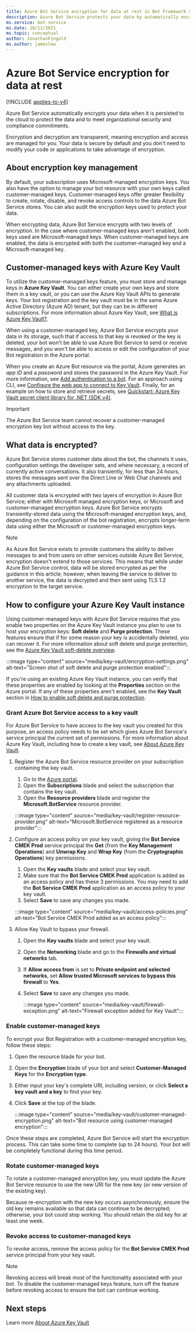 ```yaml
---
title: Azure Bot Service encryption for data at rest in Bot Framework SDK
description: Azure Bot Service protects your data by automatically encrypting it before persisting it to the cloud with Microsoft provided encryption keys.
ms.service: bot-service
ms.date: 10/11/2021
ms.topic: conceptual
author: JonathanFingold
ms.author: jameslew
---
```


# Azure Bot Service encryption for data at rest

[!INCLUDE [applies-to-v4](includes/applies-to-v4-current.md)]

Azure Bot Service automatically encrypts your data when it is persisted to the cloud to protect the data and to meet organizational security and compliance commitments.

Encryption and decryption are transparent, meaning encryption and access are managed for you. Your data is secure by default and you don't need to modify your code or applications to take advantage of encryption.

## About encryption key management

By default, your subscription uses Microsoft-managed encryption keys. You also have the option to manage your bot resource with your own keys called customer-managed keys. Customer-managed keys offer greater flexibility to create, rotate, disable, and revoke access controls to the data Azure Bot Service stores. You can also audit the encryption keys used to protect your data.

When encrypting data, Azure Bot Service encrypts with two levels of encryption. In the case where customer-managed keys aren't enabled, both keys used are Microsoft-managed keys. When customer-managed keys are enabled, the data is encrypted with both the customer-managed key and a Microsoft-managed key.


## Customer-managed keys with Azure Key Vault

To utilize the customer-managed keys feature, you must store and manage keys in **Azure Key Vault**. You can either create your own keys and store them in a key vault, or you can use the Azure Key Vault APIs to generate keys. Your bot registration and the key vault must be in the same Azure Active Directory (Azure AD) tenant, but they can be in different subscriptions. For more information about Azure Key Vault, see [What is Azure Key Vault?](/azure/key-vault/key-vault-overview).

When using a customer-managed key, Azure Bot Service encrypts your data in its storage, such that if access to that key is revoked or the key is deleted, your bot won't be able to use Azure Bot Service to send or receive messages, and you won't be able to access or edit the configuration of your Bot registration in the Azure portal.

When you create an Azure Bot resource via the portal, Azure generates an _app ID_ and a _password_ and stores the password in the Azure Key Vault. For more information, see [Add authentication to a bot](v4sdk/bot-builder-authentication.md#azure-key-vault). 
For an approach using CLI, see [Configure the web app to connect to Key Vault](/azure/key-vault/general/tutorial-net-create-vault-azure-web-app#configure-the-web-app-to-connect-to-key-vault). Finally, for an example on how to store and retrieve secrets, see [Quickstart: Azure Key Vault secret client library for .NET (SDK v4)](/azure/key-vault/secrets/quick-create-net). 

> [!IMPORTANT]
> The Azure Bot Service team cannot recover a customer-managed encryption key bot without access to the key.

## What data is encrypted?

Azure Bot Service stores customer data about the bot, the channels it uses, configuration settings the developer sets, and where necessary, a record of currently active conversations. It also transiently, for less than 24 hours, stores the messages sent over the Direct Line or Web Chat channels and any attachments uploaded.

All customer data is encrypted with two layers of encryption in Azure Bot Service; either with Microsoft managed encryption keys, or Microsoft and customer-managed encryption keys. Azure Bot Service encrypts transiently-stored data using the Microsoft-managed encryption keys, and, depending on the configuration of the bot registration, encrypts longer-term data using either the Microsoft or customer-managed encryption keys.

> [!NOTE]
> As Azure Bot Service exists to provide customers the ability to deliver messages to and from users on other services outside Azure Bot Service, encryption doesn't extend to those services. This means that while under Azure Bot Service control, data will be stored encrypted as per the guidance in this article; however, when leaving the service to deliver to another service, the data is decrypted and then sent using TLS 1.2 encryption to the target service.

## How to configure your Azure Key Vault instance

Using customer-managed keys with Azure Bot Service requires that you enable two properties on the Azure Key Vault instance you plan to use to host your encryption keys: **Soft delete** and **Purge protection**. These features ensure that if for some reason your key is accidentally deleted, you can recover it. For more information about soft delete and purge protection, see the [Azure Key Vault soft-delete overview](/azure/key-vault/general/soft-delete-overview).

:::image type="content" source="media/key-vault/encryption-settings.png" alt-text="Screen shot of soft delete and purge protection enabled":::

If you're using an existing Azure Key Vault instance, you can verify that these properties are enabled by looking at the **Properties** section on the Azure portal. If any of these properties aren't enabled, see the **Key Vault** section in [How to enable soft delete and purge protection](/azure/key-vault/general/key-vault-recovery).

### Grant Azure Bot Service access to a key vault

For Azure Bot Service to have access to the key vault you created for this purpose, an access policy needs to be set which gives Azure Bot Service's service principal the current set of permissions. For more information about Azure Key Vault, including how to create a key vault, see [About Azure Key Vault](/azure/key-vault/general/overview).

1. Register the Azure Bot Service resource provider on your subscription containing the key vault.
    1. Go to the [Azure portal](https://ms.portal.azure.com).
    1. Open the **Subscriptions** blade and select the subscription that contains the key vault.
    1. Open the **Resource providers** blade and register the **Microsoft.BotService** resource provider.

    :::image type="content" source="media/key-vault/register-resource-provider.png" alt-text="Microsoft.BotService registered as a resource provider":::

1. Configure an access policy on your key vault, giving the **Bot Service CMEK Prod** service principal the **Get** (from the **Key Management Operations**) and **Unwrap Key** and **Wrap Key** (from the **Cryptographic Operations**) key permissions.
    1. Open the **Key vaults** blade and select your key vault.
    1. Make sure that the **Bot Service CMEK Prod** application is added as an access policy and has these 3 permissions. You may need to add the **Bot Service CMEK Prod** application as an access policy to your key vault.
    1. Select **Save** to save any changes you made.

    :::image type="content" source="media/key-vault/access-policies.png" alt-text="Bot Service CMEK Prod added as an access policy":::

1. Allow Key Vault to bypass your firewall.
    1. Open the **Key vaults** blade and select your key vault.
    1. Open the **Networking** blade and go to the **Firewalls and virtual networks** tab.
    1. If **Allow access from** is set to **Private endpoint and selected networks**, set **Allow trusted Microsoft services to bypass this firewall** to **Yes**.
    1. Select **Save** to save any changes you made.

        :::image type="content" source="media/key-vault/firewall-exception.png" alt-text="Firewall exception added for Key Vault":::

### Enable customer-managed keys

To encrypt your Bot Registration with a customer-managed encryption key, follow these steps:

1. Open the resource blade for your bot.
1. Open the **Encryption** blade of your bot and select **Customer-Managed Keys** for the **Encryption type**.
1. Either input your key's complete URI, including version, or click **Select a key vault and a key** to find your key.
1. Click **Save** at the top of the blade.

    :::image type="content" source="media/key-vault/customer-managed-encryption.png" alt-text="Bot resource using customer-managed encryption":::

Once these steps are completed, Azure Bot Service will start the encryption process. This can take some time to complete (up to 24 hours). Your bot will be completely functional during this time period.

### Rotate customer-managed keys

To rotate a customer-managed encryption key, you must update the Azure Bot Service resource to use the new URI for the new key (or new version of the existing key).

Because re-encryption with the new key occurs asynchronously, ensure the old key remains available so that data can continue to be decrypted; otherwise, your bot could stop working. You should retain the old key for at least one week.


### Revoke access to customer-managed keys

To revoke access, remove the access policy for the **Bot Service CMEK Prod** service principal from your key vault.

> [!NOTE]
> Revoking access will break most of the functionality associated with your bot. To disable the customer-managed keys feature, turn off the feature before revoking access to ensure the bot can continue working.

## Next steps

Learn more [About Azure Key Vault](/azure/key-vault/key-vault-overview)
